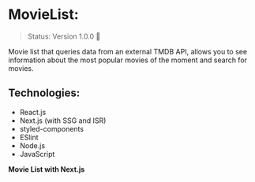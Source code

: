 # MovieList:

> Status: Version 1.0.0 🚀

Movie list that queries data from an external TMDB API, allows you to see information about the most popular movies of the moment and search for movies.

## Technologies:
- React.js
- Next.js (with SSG and ISR)
- styled-components
- ESlint
- Node.js
- JavaScript

**Movie List with Next.js**

